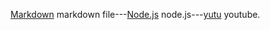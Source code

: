 [Markdown](https://es.wikipedia.org/wiki/Markdown) markdown file---[Node.js](https://nodejs.org/) node.js---[yutu](https://www.yutu.com/) youtube.